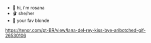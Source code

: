 - 🎀 hi, i'm rosana
- 🩰 she/her
- 🦢 your fav blonde

<!---
rosanazanardi/rosanazanardi is a ✨ special ✨ repository because its `README.md` (this file) appears on your GitHub profile.
You can click the Preview link to take a look at your changes.
--->
https://tenor.com/pt-BR/view/lana-del-rey-kiss-bye-aribotched-gif-26530106
